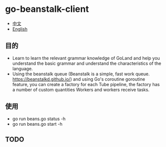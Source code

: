 # go-beanstalk-client
* [中文](/README_ZH_CN.md)
* [English](/README.md)
## 目的
* Learn to learn the relevant grammar knowledge of GoLand and help you understand the basic grammar and understand the characteristics of the language.
* Using the beanstalk queue (Beanstalk is a simple, fast work queue. https://beanstalkd.github.io/) and using Go's coroutine goroutine feature, you can create a factory for each Tube pipeline, the factory has a number of custom quantities Workers and workers receive tasks.
## 使用
* go run beans.go status -h
* go run beans.go start -h
## TODO